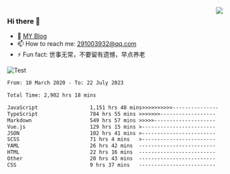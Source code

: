 <img align='right' src='https://github-readme-stats.vercel.app/api?username=niaogege&show_icons=true&theme=radical'/>

### Hi there 👋

- 🌱 [MY Blog](https://bythewayer.com/)
- 📫 How to reach me: 291003932@qq.com
- ⚡ Fun fact:  世事无常，不要留有遗憾，早点养老

![Test](https://github-readme-stats.vercel.app/api/top-langs/?username=niaogege&layout=compact)

<!--START_SECTION:waka-->

```txt
From: 10 March 2020 - To: 22 July 2023

Total Time: 2,902 hrs 18 mins

JavaScript                 1,151 hrs 48 mins>>>>>>>>>>---------------   39.69 %
TypeScript                 784 hrs 55 mins >>>>>>>------------------   27.04 %
Markdown                   549 hrs 57 mins >>>>>--------------------   18.95 %
Vue.js                     129 hrs 15 mins >------------------------   04.45 %
JSON                       102 hrs 41 mins >------------------------   03.54 %
SCSS                       71 hrs 4 mins   >------------------------   02.45 %
YAML                       26 hrs 42 mins  -------------------------   00.92 %
HTML                       22 hrs 16 mins  -------------------------   00.77 %
Other                      20 hrs 43 mins  -------------------------   00.71 %
CSS                        9 hrs 37 mins   -------------------------   00.33 %
```

<!--END_SECTION:waka-->
